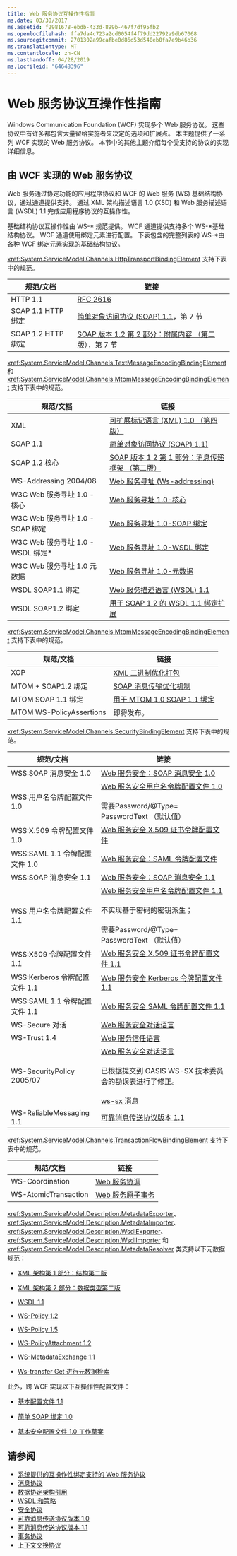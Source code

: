 ```yaml
---
title: Web 服务协议互操作性指南
ms.date: 03/30/2017
ms.assetid: f2981678-ebdb-433d-899b-467f7df95fb2
ms.openlocfilehash: ffa7da4c723a2cd0054f4f79dd22792a9db67068
ms.sourcegitcommit: 2701302a99cafbe0d86d53d540eb0fa7e9b46b36
ms.translationtype: MT
ms.contentlocale: zh-CN
ms.lasthandoff: 04/28/2019
ms.locfileid: "64648396"
---
```

# <a name="web-services-protocols-interoperability-guide"></a>Web 服务协议互操作性指南
Windows Communication Foundation (WCF) 实现多个 Web 服务协议。 这些协议中有许多都包含大量留给实施者来决定的选项和扩展点。 本主题提供了一系列 WCF 实现的 Web 服务协议。 本节中的其他主题介绍每个受支持的协议的实现详细信息。  
  
## <a name="web-services-protocols-implemented-by-wcf"></a>由 WCF 实现的 Web 服务协议  
 Web 服务通过协定功能的应用程序协议和 WCF 的 Web 服务 (WS) 基础结构协议，通过通道提供支持。 通过 XML 架构描述语言 1.0 (XSD) 和 Web 服务描述语言 (WSDL) 1.1 完成应用程序协议的互操作性。  
  
 基础结构协议互操作性由 WS-* 规范提供。 WCF 通道提供支持多个 WS-\*基础结构协议。 WCF 通道使用绑定元素进行配置。 下表包含的完整列表的 WS-\*由各种 WCF 绑定元素实现的基础结构协议。  
  
 <xref:System.ServiceModel.Channels.HttpTransportBindingElement> 支持下表中的规范。  
  
|规范/文档|链接|  
|-----------------------------|----------|  
|HTTP 1.1|[RFC 2616](https://go.microsoft.com/fwlink/?LinkId=90372)|  
|SOAP 1.1 HTTP 绑定|[简单对象访问协议 (SOAP) 1.1](https://go.microsoft.com/fwlink/?LinkId=90520)，第 7 节|  
|SOAP 1.2 HTTP 绑定|[SOAP 版本 1.2 第 2 部分：附属内容 （第二版）](https://go.microsoft.com/fwlink/?LinkId=95329)，第 7 节|  
  
 <xref:System.ServiceModel.Channels.TextMessageEncodingBindingElement> 和 <xref:System.ServiceModel.Channels.MtomMessageEncodingBindingElement> 支持下表中的规范。  
  
|规范/文档|链接|  
|-----------------------------|----------|  
|XML|[可扩展标记语言 (XML) 1.0 （第四版）](https://go.microsoft.com/fwlink/?LinkId=15139)|  
|SOAP 1.1|[简单对象访问协议 (SOAP) 1.1)](https://go.microsoft.com/fwlink/?LinkId=96687)|  
|SOAP 1.2 核心|[SOAP 版本 1.2 第 1 部分：消息传递框架 （第二版）](https://go.microsoft.com/fwlink/?LinkId=94664)|  
|WS-Addressing 2004/08|[Web 服务寻址 (Ws-addressing)](https://go.microsoft.com/fwlink/?LinkId=81239)|  
|W3C Web 服务寻址 1.0 - 核心|[Web 服务寻址 1.0-核心](https://go.microsoft.com/fwlink/?LinkId=96688)|  
|W3C Web 服务寻址 1.0 - SOAP 绑定|[Web 服务寻址 1.0-SOAP 绑定](https://go.microsoft.com/fwlink/?LinkId=96689)|  
|W3C Web 服务寻址 1.0 - WSDL 绑定*|[Web 服务寻址 1.0-WSDL 绑定](https://go.microsoft.com/fwlink/?LinkId=96690)|  
|W3C Web 服务寻址 1.0 元数据|[Web 服务寻址 1.0-元数据](https://www.w3.org/TR/ws-addr-metadata/)|  
|WSDL SOAP1.1 绑定|[Web 服务描述语言 (WSDL) 1.1](https://go.microsoft.com/fwlink/?LinkId=96160)|  
|WSDL SOAP1.2 绑定|[用于 SOAP 1.2 的 WSDL 1.1 绑定扩展](https://go.microsoft.com/fwlink/?LinkId=96691)|  
  
 <xref:System.ServiceModel.Channels.MtomMessageEncodingBindingElement> 支持下表中的规范。  
  
|规范/文档|链接|  
|-----------------------------|----------|  
|XOP|[XML 二进制优化打包](https://go.microsoft.com/fwlink/?LinkId=96714)|  
|MTOM + SOAP1.2 绑定|[SOAP 消息传输优化机制](https://go.microsoft.com/fwlink/?LinkId=96713)|  
|MTOM SOAP 1.1 绑定|[用于 MTOM 1.0 SOAP 1.1 绑定](https://go.microsoft.com/fwlink/?LinkId=96712)|  
|MTOM WS-PolicyAssertions|即将发布。|  
  
 <xref:System.ServiceModel.Channels.SecurityBindingElement> 支持下表中的规范。  
  
|规范/文档|链接|  
|-----------------------------|----------|  
|WSS:SOAP 消息安全 1.0|[Web 服务安全：SOAP 消息安全 1.0](https://go.microsoft.com/fwlink/?LinkId=94684)|  
|WSS:用户名令牌配置文件 1.0|[Web 服务安全用户名令牌配置文件 1.0](https://go.microsoft.com/fwlink/?LinkId=95334)<br /><br /> 需要Password/@Type= PasswordText （默认值）|  
|WSS:X.509 令牌配置文件 1.0|[Web 服务安全 X.509 证书令牌配置文件](https://go.microsoft.com/fwlink/?LinkId=95335)|  
|WSS:SAML 1.1 令牌配置文件 1.0|[Web 服务安全：SAML 令牌配置文件](https://go.microsoft.com/fwlink/?LinkId=96693)|  
|WSS:SOAP 消息安全 1.1|[Web 服务安全：SOAP 消息安全 1.1](https://go.microsoft.com/fwlink/?LinkId=91240)|  
|WSS 用户名令牌配置文件 1.1|[Web 服务安全用户名令牌配置文件 1.1](https://go.microsoft.com/fwlink/?LinkId=95331)<br /><br /> 不实现基于密码的密钥派生；<br /><br /> 需要Password/@Type= PasswordText （默认值）|  
|WSS:X509 令牌配置文件 1.1|[Web 服务安全 X.509 证书令牌配置文件 1.1](https://go.microsoft.com/fwlink/?LinkId=95332)|  
|WSS:Kerberos 令牌配置文件 1.1|[Web 服务安全 Kerberos 令牌配置文件 1.1](https://go.microsoft.com/fwlink/?LinkId=95333)|  
|WSS:SAML 1.1 令牌配置文件 1.1|[Web 服务安全 SAML 令牌配置文件 1.1](https://go.microsoft.com/fwlink/?LinkId=96694)|  
|WS-Secure 对话|[Web 服务安全对话语言](https://go.microsoft.com/fwlink/?LinkId=95317)|  
|WS-Trust 1.4|[Web 服务信任语言](https://go.microsoft.com/fwlink/?LinkId=169514)|  
|WS-SecurityPolicy 2005/07|[Web 服务安全对话语言](https://go.microsoft.com/fwlink/?LinkId=95317)<br /><br /> 已根据提交到 OASIS WS-SX 技术委员会的勘误表进行了修正。<br /><br /> [ws-sx 消息](https://go.microsoft.com/fwlink/?LinkId=96700)|  
|WS-ReliableMessaging 1.1|[可靠消息传送协议版本 1.1](../../../../docs/framework/wcf/feature-details/reliable-messaging-protocol-version-1-1.md)|  
  
 <xref:System.ServiceModel.Channels.TransactionFlowBindingElement> 支持下表中的规范。  
  
|规范/文档|链接|  
|-----------------------------|----------|  
|WS-Coordination|[Web 服务协调](https://go.microsoft.com/fwlink/?LinkId=95324)|  
|WS-AtomicTransaction|[Web 服务原子事务](https://go.microsoft.com/fwlink/?LinkId=95323)|  
  
 <xref:System.ServiceModel.Description.MetadataExporter>、<xref:System.ServiceModel.Description.MetadataImporter>、<xref:System.ServiceModel.Description.WsdlExporter>、<xref:System.ServiceModel.Description.WsdlImporter> 和 <xref:System.ServiceModel.Description.MetadataResolver> 类支持以下元数据规范：  
  
- [XML 架构第 1 部分：结构第二版](https://go.microsoft.com/fwlink/?LinkId=3536)  
  
- [XML 架构第 2 部分：数据类型第二版](https://go.microsoft.com/fwlink/?LinkId=40138)  
  
- [WSDL 1.1](https://go.microsoft.com/fwlink/?LinkId=96160)  
  
- [WS-Policy 1.2](https://go.microsoft.com/fwlink/?LinkId=96705)  
  
- [WS-Policy 1.5](https://go.microsoft.com/fwlink/?LinkId=96706)  
  
- [WS-PolicyAttachment 1.2](https://go.microsoft.com/fwlink/?LinkId=96707)  
  
- [WS-MetadataExchange 1.1](https://go.microsoft.com/fwlink/?LinkId=94868)  
  
- [Ws-transfer Get 进行元数据检索](https://go.microsoft.com/fwlink/?LinkId=96708)  
  
 此外，跨 WCF 实现以下互操作性配置文件：  
  
- [基本配置文件 1.1](https://go.microsoft.com/fwlink/?LinkId=69313)  
  
- [简单 SOAP 绑定 1.0](https://go.microsoft.com/fwlink/?LinkId=96710)  
  
- [基本安全配置文件 1.0 工作草案](https://go.microsoft.com/fwlink/?LinkId=96711)  
  
## <a name="see-also"></a>请参阅

- [系统提供的互操作性绑定支持的 Web 服务协议](../../../../docs/framework/wcf/feature-details/web-services-protocols-supported-by-system-provided-interoperability-bindings.md)
- [消息协议](../../../../docs/framework/wcf/feature-details/messaging-protocols.md)
- [数据协定架构引用](../../../../docs/framework/wcf/feature-details/data-contract-schema-reference.md)
- [WSDL 和策略](../../../../docs/framework/wcf/feature-details/wsdl-and-policy.md)
- [安全协议](../../../../docs/framework/wcf/feature-details/security-protocols.md)
- [可靠消息传送协议版本 1.0](../../../../docs/framework/wcf/feature-details/reliable-messaging-protocol-version-1-0.md)
- [可靠消息传送协议版本 1.1](../../../../docs/framework/wcf/feature-details/reliable-messaging-protocol-version-1-1.md)
- [事务协议](../../../../docs/framework/wcf/feature-details/transaction-protocols.md)
- [上下文交换协议](../../../../docs/framework/wcf/feature-details/context-exchange-protocol.md)
